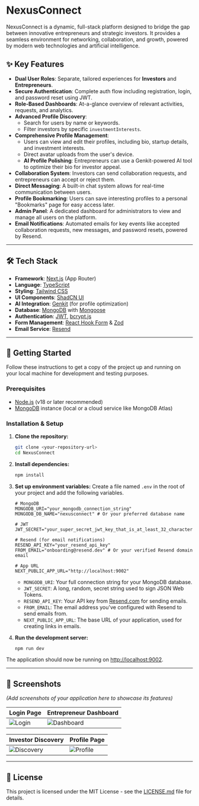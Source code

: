 # NexusConnect

NexusConnect is a dynamic, full-stack platform designed to bridge the gap between innovative entrepreneurs and strategic investors. It provides a seamless environment for networking, collaboration, and growth, powered by modern web technologies and artificial intelligence.

## ✨ Key Features

- **Dual User Roles**: Separate, tailored experiences for **Investors** and **Entrepreneurs**.
- **Secure Authentication**: Complete auth flow including registration, login, and password reset using JWT.
- **Role-Based Dashboards**: At-a-glance overview of relevant activities, requests, and analytics.
- **Advanced Profile Discovery**:
  - Search for users by name or keywords.
  - Filter investors by specific `investmentInterests`.
- **Comprehensive Profile Management**:
  - Users can view and edit their profiles, including bio, startup details, and investment interests.
  - Direct avatar uploads from the user's device.
  - **AI Profile Polishing**: Entrepreneurs can use a Genkit-powered AI tool to optimize their bio for investor appeal.
- **Collaboration System**: Investors can send collaboration requests, and entrepreneurs can accept or reject them.
- **Direct Messaging**: A built-in chat system allows for real-time communication between users.
- **Profile Bookmarking**: Users can save interesting profiles to a personal "Bookmarks" page for easy access later.
- **Admin Panel**: A dedicated dashboard for administrators to view and manage all users on the platform.
- **Email Notifications**: Automated emails for key events like accepted collaboration requests, new messages, and password resets, powered by Resend.

---

## 🛠️ Tech Stack

- **Framework**: [Next.js](https://nextjs.org/) (App Router)
- **Language**: [TypeScript](https://www.typescriptlang.org/)
- **Styling**: [Tailwind CSS](https://tailwindcss.com/)
- **UI Components**: [ShadCN UI](https://ui.shadcn.com/)
- **AI Integration**: [Genkit](https://firebase.google.com/docs/genkit) (for profile optimization)
- **Database**: [MongoDB](https://www.mongodb.com/) with [Mongoose](https://mongoosejs.com/)
- **Authentication**: [JWT](https://jwt.io/), [bcrypt.js](https://github.com/dcodeIO/bcrypt.js)
- **Form Management**: [React Hook Form](https://react-hook-form.com/) & [Zod](https://zod.dev/)
- **Email Service**: [Resend](https://resend.com/)

---

## 🚀 Getting Started

Follow these instructions to get a copy of the project up and running on your local machine for development and testing purposes.

### Prerequisites

- [Node.js](https://nodejs.org/) (v18 or later recommended)
- [MongoDB](https://www.mongodb.com/try/download/community) instance (local or a cloud service like MongoDB Atlas)

### Installation & Setup

1.  **Clone the repository:**
    ```bash
    git clone <your-repository-url>
    cd NexusConnect
    ```

2.  **Install dependencies:**
    ```bash
    npm install
    ```

3.  **Set up environment variables:**
    Create a file named `.env` in the root of your project and add the following variables.

    ```env
    # MongoDB
    MONGODB_URI="your_mongodb_connection_string"
    MONGODB_DB_NAME="nexusconnect" # Or your preferred database name

    # JWT
    JWT_SECRET="your_super_secret_jwt_key_that_is_at_least_32_characters_long"

    # Resend (for email notifications)
    RESEND_API_KEY="your_resend_api_key"
    FROM_EMAIL="onboarding@resend.dev" # Or your verified Resend domain email

    # App URL
    NEXT_PUBLIC_APP_URL="http://localhost:9002"
    ```

    - `MONGODB_URI`: Your full connection string for your MongoDB database.
    - `JWT_SECRET`: A long, random, secret string used to sign JSON Web Tokens.
    - `RESEND_API_KEY`: Your API key from [Resend.com](https://resend.com) for sending emails.
    - `FROM_EMAIL`: The email address you've configured with Resend to send emails from.
    - `NEXT_PUBLIC_APP_URL`: The base URL of your application, used for creating links in emails.

4.  **Run the development server:**
    ```bash
    npm run dev
    ```

The application should now be running on [http://localhost:9002](http://localhost:9002).

---

## 📸 Screenshots

*(Add screenshots of your application here to showcase its features)*

| Login Page                               | Entrepreneur Dashboard                     |
| ---------------------------------------- | ------------------------------------------ |
| ![Login](https://placehold.co/600x400.png) | ![Dashboard](https://placehold.co/600x400.png) |

| Investor Discovery                           | Profile Page                               |
| -------------------------------------------- | ------------------------------------------ |
| ![Discovery](https://placehold.co/600x400.png) | ![Profile](https://placehold.co/600x400.png)   |


---

## 📄 License

This project is licensed under the MIT License - see the [LICENSE.md](LICENSE.md) file for details.
